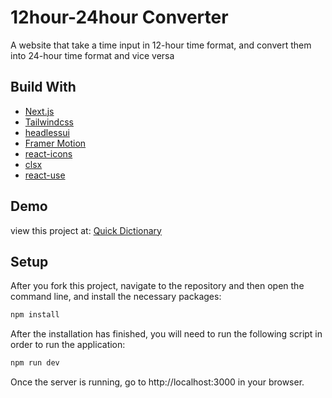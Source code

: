 # 12hour-24hour Converter

A website that take a time input in 12-hour time format, and convert them into 24-hour time format and vice versa

## Build With

- [Next.js](https://nextjs.org/)
- [Tailwindcss](https://tailwindcss.com/)
- [headlessui](https://headlessui.com/)
- [Framer Motion](https://www.framer.com/)
- [react-icons](https://react-icons.github.io/react-icons/)
- [clsx](https://github.com/lukeed/clsx)
- [react-use](https://github.com/streamich/react-use)

## Demo

view this project at: [Quick Dictionary](https://12hour-24hour-converter.vercel.app/)

## Setup

After you fork this project, navigate to the repository and then open the command line, and install the necessary packages:

```sh
npm install
```

After the installation has finished, you will need to run the following script in order to run the application:

```sh
npm run dev
```

Once the server is running, go to http://localhost:3000 in your browser.
